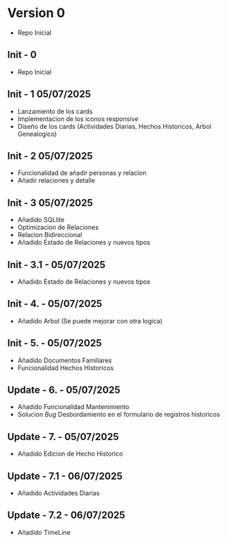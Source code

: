 # Version 0

- Repo Inicial

## Init - 0

- Repo Inicial

## Init - 1 05/07/2025

- Lanzamiento de los cards
- Implementacion de los iconos responsive
- Diseño de los cards (Actividades Diarias, Hechos Historicos, Arbol Genealogico)

## Init - 2 05/07/2025

- Funcionalidad de añadir personas y relacion
- Añadir relaciones y detalle

## Init - 3 05/07/2025

- Añadido SQLlite
- Optimizacion de Relaciones
- Relacion Bidireccional
- Añadido Estado de Relaciones y nuevos tipos

## Init - 3.1 -  05/07/2025

- Añadido Estado de Relaciones y nuevos tipos

## Init - 4. -  05/07/2025

- Añadido Arbol (Se puede mejorar con otra logica)

## Init - 5. -  05/07/2025

- Añadido Documentos Familiares
- Funcionalidad Hechos Historicos

## Update - 6. -  05/07/2025

- Añadido Funcionalidad Mantenimiento
- Solucion *Bug* Desbordamiento en el formulario de registros historicos

## Update - 7. -  05/07/2025

- Añadido Edicion de Hecho Historico

## Update - 7.1 -  06/07/2025

- Añadido Actividades Diarias
## Update - 7.2 -  06/07/2025

- Añadido TimeLine

